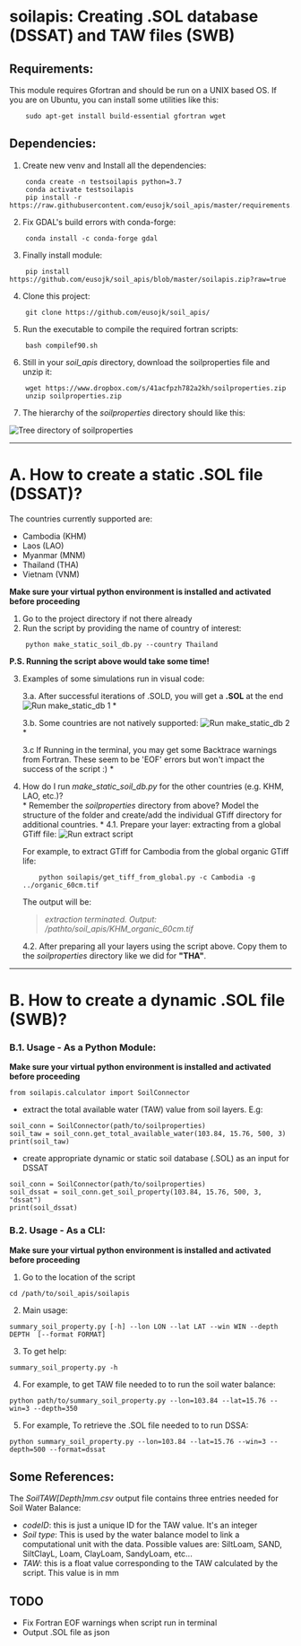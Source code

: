 soilapis: Creating .SOL database (DSSAT) and TAW files (SWB)
========


Requirements:
---
This module requires Gfortran and should be run on a UNIX based OS.
If you are on Ubuntu, you can install some utilities like this:
```
    sudo apt-get install build-essential gfortran wget
```



Dependencies:
---
1. Create new venv and Install all the dependencies:
```
    conda create -n testsoilapis python=3.7
    conda activate testsoilapis
    pip install -r https://raw.githubusercontent.com/eusojk/soil_apis/master/requirements.txt
```
2. Fix GDAL's build errors with conda-forge:
```
    conda install -c conda-forge gdal
```
3. Finally install module:
```
    pip install https://github.com/eusojk/soil_apis/blob/master/soilapis.zip?raw=true
```
4. Clone this project:
```
    git clone https://github.com/eusojk/soil_apis/
```
5. Run the executable to compile the required fortran scripts:
```
    bash compilef90.sh 
```
6. Still in your *soil_apis* directory, download the soilproperties file and unzip it:
```
    wget https://www.dropbox.com/s/41acfpzh782a2kh/soilproperties.zip
    unzip soilproperties.zip
```
7. The hierarchy of the *soilproperties* directory should like this:

![Tree directory of soilproperties](images/tree_soilp.PNG)


---
A. How to create a static .SOL file (DSSAT)?
===

The countries currently supported are: 
* Cambodia (KHM)
* Laos (LAO)
* Myanmar (MNM)
* Thailand (THA)
* Vietnam (VNM)

**Make sure your virtual python environment is installed and activated before proceeding**

1. Go to the project directory if not there already
2. Run the script by providing the name of country of interest:
```
    python make_static_soil_db.py --country Thailand
```
**P.S. Running the script above would take some time!**

3. Examples of some simulations run in visual code:
    
    3.a. After successful iterations of .SOLD, you will get a **.SOL** at the end
        ![Run make_static_db 1](images/run_script_vs1.png)
        *

    3.b. Some countries are not natively supported:
        ![Run make_static_db 2](images/run_script_france_vs.PNG)
        *

    3.c If Running in the terminal, you may get some Backtrace warnings from Fortran. 
    These seem to be 'EOF' errors but won't impact the success of the script :) 
    * 
4. How do I run *make_static_soil_db.py* for the other countries (e.g. KHM, LAO, etc.)? \
    *
    Remember the *soilproperties* directory from above? Model the structure of the folder and create/add the individual GTiff directory for additional countries.
    *
    4.1. Prepare your layer: extracting from a global GTiff file:
    ![Run extract script](images/extract_code.PNG)

    For example, to extract GTiff for Cambodia from the global organic GTiff life:
    ```
        python soilapis/get_tiff_from_global.py -c Cambodia -g ../organic_60cm.tif
    ```
    The output will be:
    >
    > _extraction terminated. Output: /pathto/soil_apis/KHM_organic_60cm.tif_
    >


    4.2. After preparing all your layers using the script above. Copy them to the *soilproperties* directory like we did for **"THA"**. 


---
B. How to create a dynamic .SOL file (SWB)?
===

### B.1. Usage - As a Python Module:
<!-- --- -->

**Make sure your virtual python environment is installed and activated before proceeding**

```
from soilapis.calculator import SoilConnector
```
- extract the total available water (TAW) value from soil layers. E.g:
```
soil_conn = SoilConnector(path/to/soilproperties)
soil_taw = soil_conn.get_total_available_water(103.84, 15.76, 500, 3)
print(soil_taw)
```
- create appropriate dynamic or static soil database (.SOL) as an input for DSSAT 
```
soil_conn = SoilConnector(path/to/soilproperties)
soil_dssat = soil_conn.get_soil_property(103.84, 15.76, 500, 3, "dssat")
print(soil_dssat)
```


### B.2. Usage - As a CLI:
<!-- --- -->

**Make sure your virtual python environment is installed and activated before proceeding**

1. Go to the location of the script

```
cd /path/to/soil_apis/soilapis
```

2. Main usage:
```
summary_soil_property.py [-h] --lon LON --lat LAT --win WIN --depth DEPTH  [--format FORMAT]
```

3. To get help:

```
summary_soil_property.py -h
```

4. For example, to get TAW file needed to to run the soil water balance:
```
python path/to/summary_soil_property.py --lon=103.84 --lat=15.76 --win=3 --depth=350
```

5. For example, To retrieve the .SOL file needed to to run DSSA:
```
python summary_soil_property.py --lon=103.84 --lat=15.76 --win=3 --depth=500 --format=dssat
```


Some References:
---

The _SoilTAW[Depth]mm.csv_ output file contains three entries needed for Soil Water Balance:
* _codeID_: this is just a unique ID for the TAW value. It's an integer
* _Soil type_: This is used by the water balance model to link a computational unit with the data. Possible values are: SiltLoam, SAND, SiltClayL, Loam, ClayLoam, SandyLoam, etc...
* _TAW_: this is a float value corresponding to the TAW calculated by the script. This value is in mm


TODO
---
- Fix Fortran EOF warnings when script run in terminal
- Output .SOL file as json
